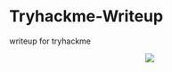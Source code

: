 # Tryhackme-Writeup
writeup for tryhackme

<p align="center">
  <img src="https://www.bestcomputerscienceschools.net/wp-content/uploads/2017/07/best-online-bachelors-in-computer-science.jpg">
</p>
